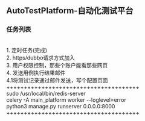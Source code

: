 ## AutoTestPlatform-自动化测试平台

### 任务列表
<br>
1. 定时任务(完成)
<br>
2. https/dubbo请求方式加入
<br>
3. 用户权限控制，那些个账户能看那些网页
<br>
4. 发送用例执行结果邮件
<br>
4.1将测试记录通过邮件发送，写个配置页面
<br>
++++++++++++++++++++++++++++++++++++++
<br>
sudo /usr/local/bin/redis-server
<br>
celery -A main_platform  worker --loglevel=error
<br>
python3 manage.py runserver 0.0.0.0:8000
<br>
++++++++++++++++++++++++++++++++++++++